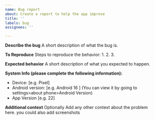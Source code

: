 ```yaml
---
name: Bug report
about: Create a report to help the app improve
title: ''
labels: bug
assignees: ''

---
```


**Describe the bug**
A short description of what the bug is.

**To Reproduce**
Steps to reproduce the behavior:
1. 
2. 
3.

**Expected behavior**
A short description of what you expected to happen.

**System Info (please complete the following information):**
 - Device: [e.g. Pixel]
 - Android version: [e.g. Android 16 ] (You can view it by going to settings>about phone>Android Version)
 - App Version [e.g. 22]

**Additional context**
Optionally Add any other context about the problem here. you could also add screenshots
